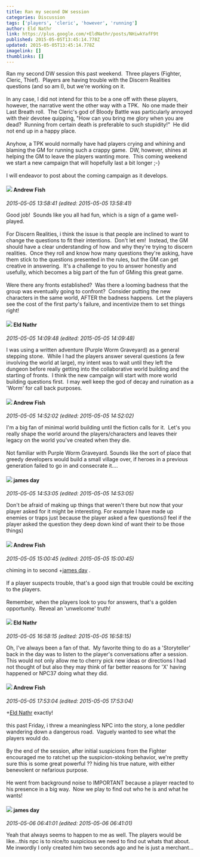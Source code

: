 ```yaml
---
title: Ran my second DW session
categories: Discussion
tags: ['players', 'cleric', 'however', 'running']
author: Eld Nathr
link: https://plus.google.com/+EldNathr/posts/NHiwkYafF9t
published: 2015-05-05T13:45:14.778Z
updated: 2015-05-05T13:45:14.778Z
imagelink: []
thumblinks: []
---
```


Ran my second DW session this past weekend.  Three players (Fighter, Cleric, Thief).  Players are having trouble with the Discern Realities questions (and so am I), but we&#39;re working on it.<br /><br />In any case, I did not intend for this to be a one off with these players, however, the narrative went the other way with a TPK.  No one made their Last Breath roll.  The Cleric&#39;s god of Bloody Battle was particularly annoyed with their devotee quipping, &quot;How can you bring me glory when you are dead?  Running from certain death is preferable to such stupidity!&quot;  He did not end up in a happy place. <br /><br />Anyhow, a TPK would normally have had players crying and whining and blaming the GM for running such a crappy game.  DW, however, shines at helping the GM to leave the players wanting more.  This coming weekend we start a new campaign that will hopefully last a bit longer ;-}<br /><br />I will endeavor to post about the coming campaign as it develops.
<div id='comment z12hxdby4mykdbcvz22ms5ro2ozoh3cvn'>
  <h4><img src='{{site.baseurl}}//images/avatars/109840962456887986459_photo.jpg'> Andrew Fish</h4>
      <p><cite>2015-05-05 13:58:41 (edited: 2015-05-05 13:58:41)</cite></p>
        <p>Good job!  Sounds like you all had fun, which is a sign of a game well-played.<br /><br />For Discern Realities, i think the issue is that people are inclined to want to change the questions to fit their intentions.  Don&#39;t let em!  Instead, the GM should have a clear understanding of how and why they&#39;re trying to discern realities.  Once they roll and know how many questions they&#39;re asking, have them stick to the questions presented in the rules, but the GM can get creative in answering.  It&#39;s a challenge to you to answer honestly and usefully, which becomes a big part of the fun of GMing this great game.<br /><br />Were there any fronts established?  Was there a looming badness that the group was eventually going to confront?  Consider putting the new characters in the same world, AFTER the badness happens.  Let the players see the cost of the first party&#39;s failure, and incentivize them to set things right!</p>
</div>
        

<div id='comment z12hxdby4mykdbcvz22ms5ro2ozoh3cvn'>
  <h4><img src='{{site.baseurl}}//images/avatars/105404348444529725299_photo.jpg'> Eld Nathr</h4>
      <p><cite>2015-05-05 14:09:48 (edited: 2015-05-05 14:09:48)</cite></p>
        <p>I was using a written adventure (Purple Worm Graveyard) as a general stepping stone.  While I had the players answer several questions (a few involving the world at large), my intent was to wait until they left the dungeon before really getting into the collaborative world building and the starting of fronts.  I think the new campaign will start with more world building questions first.  I may well keep the god of decay and ruination as a &#39;Worm&#39; for call back purposes.</p>
</div>
        

<div id='comment z12hxdby4mykdbcvz22ms5ro2ozoh3cvn'>
  <h4><img src='{{site.baseurl}}//images/avatars/109840962456887986459_photo.jpg'> Andrew Fish</h4>
      <p><cite>2015-05-05 14:52:02 (edited: 2015-05-05 14:52:02)</cite></p>
        <p>I&#39;m a big fan of minimal world building until the fiction calls for it.  Let&#39;s you really shape the world around the players/characters and leaves their legacy on the world you&#39;ve created when they die.<br /><br />Not familiar with Purple Worm Graveyard. Sounds like the sort of place that greedy developers would build a small village over, if heroes in a previous generation failed to go in and consecrate it....</p>
</div>
        

<div id='comment z12hxdby4mykdbcvz22ms5ro2ozoh3cvn'>
  <h4><img src='{{site.baseurl}}//images/avatars/102471828307590489125_photo.jpg'> james day</h4>
      <p><cite>2015-05-05 14:53:05 (edited: 2015-05-05 14:53:05)</cite></p>
        <p>Don&#39;t be afraid of making up things that weren&#39;t there but now that your player asked for it might be interesting. For example I have made up enemies or traps just because the player asked a few questions(I feel if the player asked the question they deep down kind of want their to be those things)</p>
</div>
        

<div id='comment z12hxdby4mykdbcvz22ms5ro2ozoh3cvn'>
  <h4><img src='{{site.baseurl}}//images/avatars/109840962456887986459_photo.jpg'> Andrew Fish</h4>
      <p><cite>2015-05-05 15:00:45 (edited: 2015-05-05 15:00:45)</cite></p>
        <p>chiming in to second <span class="proflinkWrapper"><span class="proflinkPrefix">+</span><a class="proflink" href="https://plus.google.com/102471828307590489125" oid="102471828307590489125">james day</a></span> .<br /><br />If a player suspects trouble, that&#39;s a good sign that trouble could be exciting to the players.<br /><br />Remember, when the players look to you for answers, that&#39;s a golden opportunity.  Reveal an &#39;unwelcome&#39; truth!</p>
</div>
        

<div id='comment z12hxdby4mykdbcvz22ms5ro2ozoh3cvn'>
  <h4><img src='{{site.baseurl}}//images/avatars/105404348444529725299_photo.jpg'> Eld Nathr</h4>
      <p><cite>2015-05-05 16:58:15 (edited: 2015-05-05 16:58:15)</cite></p>
        <p>Oh, I&#39;ve always been a fan of that.  My favorite thing to do as a &#39;Storyteller&#39; back in the day was to listen to the player&#39;s conversations after a session.  This would not only allow me to cherry pick new ideas or directions I had not thought of but also they may think of far better reasons for &#39;X&#39; having happened or NPC37 doing what they did.</p>
</div>
        

<div id='comment z12hxdby4mykdbcvz22ms5ro2ozoh3cvn'>
  <h4><img src='{{site.baseurl}}//images/avatars/109840962456887986459_photo.jpg'> Andrew Fish</h4>
      <p><cite>2015-05-05 17:53:04 (edited: 2015-05-05 17:53:04)</cite></p>
        <p><span class="proflinkWrapper"><span class="proflinkPrefix">+</span><a class="proflink" href="https://plus.google.com/105404348444529725299" oid="105404348444529725299">Eld Nathr</a></span> exactly!  <br /><br />this past Friday, i threw a meaningless NPC into the story, a lone peddler wandering down a dangerous road.  Vaguely wanted to see what the players would do.<br /><br />By the end of the session, after initial suspicions from the Fighter encouraged me to ratchet up the suspicion-stoking behavior, we&#39;re pretty sure this is some great powerful ?? hiding his true nature, with either benevolent or nefarious purpose.<br /><br />He went from background noise to IMPORTANT because a player reacted to his presence in a big way.  Now we play to find out who he is and what he wants!</p>
</div>
        

<div id='comment z12hxdby4mykdbcvz22ms5ro2ozoh3cvn'>
  <h4><img src='{{site.baseurl}}//images/avatars/102471828307590489125_photo.jpg'> james day</h4>
      <p><cite>2015-05-06 06:41:01 (edited: 2015-05-06 06:41:01)</cite></p>
        <p>Yeah that always seems to happen to me as well. The players would be like...this npc is to nice/to suspicious we need to find out whats that about. Me inwordly I only created him two seconds ago and he is just a merchant...</p>
</div>
        